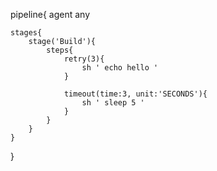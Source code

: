 pipeline{
    agent any

    stages{
        stage('Build'){
            steps{
                retry(3){
                    sh ' echo hello '
                }
                
                timeout(time:3, unit:'SECONDS'){
                    sh ' sleep 5 '
                } 
            }
        }
    }
}

